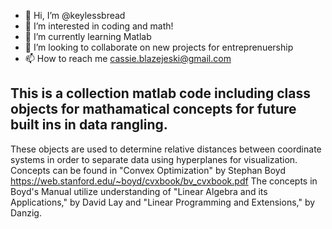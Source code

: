 - 👋 Hi, I’m @keylessbread
- 👀 I’m interested in coding and math!
- 🌱 I’m currently learning Matlab
- 💞️ I’m looking to collaborate on new projects for entreprenuership
- 📫 How to reach me cassie.blazejeski@gmail.com


This is a collection matlab code including class objects for mathamatical concepts for future built ins in data rangling.
---

These objects are used to determine relative distances between coordinate systems in order to separate data using hyperplanes for visualization.
Concepts can be found in "Convex Optimization" by Stephan Boyd https://web.stanford.edu/~boyd/cvxbook/bv_cvxbook.pdf 
The concepts in Boyd's Manual utilize understanding of "Linear Algebra and its Applications," by David Lay and "Linear Programming and Extensions," by Danzig.
